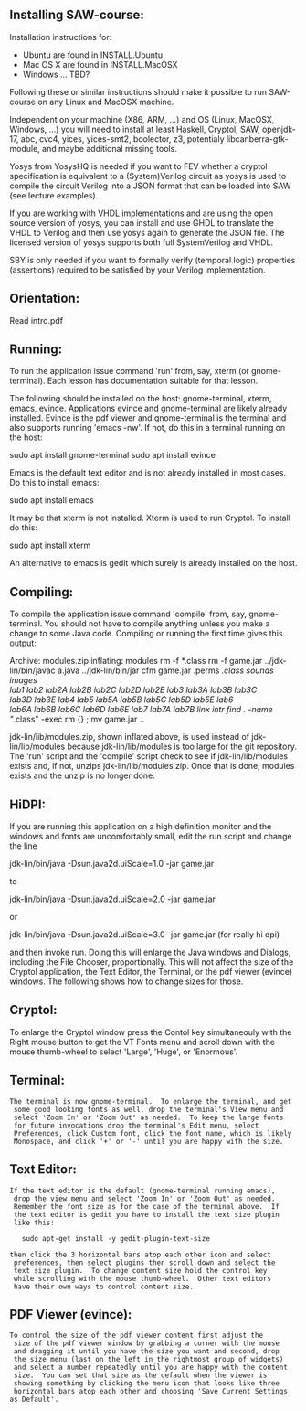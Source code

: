 Installing SAW-course:
----------------------

Installation instructions for:

- Ubuntu are found in INSTALL.Ubuntu
- Mac OS X are found in INSTALL.MacOSX
- Windows ... TBD?

Following these or similar instructions should make it possible to run
SAW-course on any Linux and MacOSX machine.

Independent on your machine (X86, ARM, ...) and OS (Linux, MacOSX,
Windows, ...) you will need to install at least Haskell, Cryptol, SAW,
openjdk-17, abc, cvc4, yices, yices-smt2, boolector, z3, potentialy
libcanberra-gtk-module, and maybe additional missing tools.

Yosys from YosysHQ is needed if you want to FEV whether a cryptol
specification is equivalent to a (System)Verilog circuit as yosys is
used to compile the circuit Verilog into a JSON format that can be
loaded into SAW (see lecture examples). 

If you are working with VHDL implementations and are using the open
source version of yosys, you can install and use GHDL to translate the
VHDL to Verilog and then use yosys again to generate the JSON file.
The licensed version of yosys supports both full SystemVerilog and
VHDL.

SBY is only needed if you want to formally verify (temporal logic)
properties (assertions) required to be satisfied by your Verilog
implementation.

Orientation:
-----------
Read intro.pdf

Running:
-------
To run the application issue command 'run' from, say, xterm (or
gnome-terminal).
Each lesson has documentation suitable for that lesson.

The following should be installed on the host: gnome-terminal, xterm,
emacs, evince.  Applications evince and gnome-terminal are likely already
installed.  Evince is the pdf viewer and gnome-terminal is the terminal
and also supports running 'emacs -nw'.  If not, do this in a terminal
running on the host:

   sudo apt install gnome-terminal
	sudo apt install evince

Emacs is the default text editor and is not already installed in most cases.
Do this to install emacs:

   sudo apt install emacs

It may be that xterm is not installed.  Xterm is used to run Cryptol.
To install do this:

   sudo apt install xterm

An alternative to emacs is gedit which surely is already installed on
the host.

Compiling:
---------
To compile the application issue command 'compile' from, say, gnome-terminal.
You should not have to compile anything unless you make a change to some
Java code.  Compiling or running the first time gives this output:

   Archive:  modules.zip
     inflating: modules
   rm -f *.class
   rm -f game.jar
   ../jdk-lin/bin/javac a.java
   ../jdk-lin/bin/jar cfm game.jar .perms *.class sounds images \
           lab1 lab2 lab2A lab2B lab2C lab2D lab2E lab3 lab3A lab3B lab3C \
           lab3D lab3E lab4 lab5 lab5A lab5B lab5C lab5D lab5E lab6 \
           lab6A lab6B lab6C lab6D lab6E lab7 lab7A lab7B linx intr
   find . -name "*.class" -exec rm {} \;
   mv game.jar ..

jdk-lin/lib/modules.zip, shown inflated above, is used instead of
jdk-lin/lib/modules because jdk-lin/lib/modules is too large for the git
repository.  The 'run' script and the 'compile' script check to see if
jdk-lin/lib/modules exists and, if not, unzips jdk-lin/lib/modules.zip.
Once that is done, modules exists and the unzip is no longer done.

HiDPI:
-----
If you are running this application on a high definition monitor and the
windows and fonts are uncomfortably small, edit the run script and change
the line

   jdk-lin/bin/java -Dsun.java2d.uiScale=1.0 -jar game.jar

to

   jdk-lin/bin/java -Dsun.java2d.uiScale=2.0 -jar game.jar

or

   jdk-lin/bin/java -Dsun.java2d.uiScale=3.0 -jar game.jar (for really hi dpi)

and then invoke run.  Doing this will enlarge the Java windows and Dialogs,
including the File Chooser, proportionally.  This will not affect the size
of the Cryptol application, the Text Editor, the Terminal, or the pdf viewer
(evince) windows.  The following shows how to change sizes for those.

  Cryptol:
  -------
  To enlarge the Cryptol window press the Contol key simultaneouly with the
  Right mouse button to get the VT Fonts menu and scroll down with the mouse
  thumb-wheel to select 'Large', 'Huge', or 'Enormous'.

  Terminal:
  --------
    The terminal is now gnome-terminal.  To enlarge the terminal, and get
	 some good looking fonts as well, drop the terminal's View menu and
	 select 'Zoom In' or 'Zoom Out' as needed.  To keep the large fonts
	 for future invocations drop the terminal's Edit menu, select
	 Preferences, click Custom font, click the font name, which is likely
	 Monospace, and click '+' or '-' until you are happy with the size.
  
  Text Editor:
  -----------
    If the text editor is the default (gnome-terminal running emacs),
	 drop the view menu and select 'Zoom In' or 'Zoom Out' as needed.
	 Remember the font size as for the case of the terminal above.  If
	 the text editor is gedit you have to install the text size plugin
	 like this:
  
       sudo apt-get install -y gedit-plugin-text-size

    then click the 3 horizontal bars atop each other icon and select
	 preferences, then select plugins then scroll down and select the
	 text size plugin.  To change content size hold the control key
	 while scrolling with the mouse thumb-wheel.  Other text editors
	 have their own ways to control content size.

  PDF Viewer (evince):
  -------------------
    To control the size of the pdf viewer content first adjust the
	 size of the pdf viewer window by grabbing a corner with the mouse
	 and dragging it until you have the size you want and second, drop
	 the size menu (last on the left in the rightmost group of widgets)
	 and select a number repeatedly until you are happy with the content
	 size.  You can set that size as the default when the viewer is
	 showing something by clicking the menu icon that looks like three
	 horizontal bars atop each other and choosing 'Save Current Settings
    as Default'.
